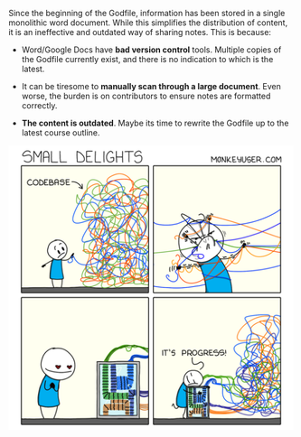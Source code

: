 <!--
    This is an application file which does not conform to the same requirements of content files. It may not require the same frontmatter entries.
-->


Since the beginning of the Godfile, information has been stored in a single monolithic word document. While this simplifies the distribution of content, it is an ineffective and outdated way of sharing notes. This is because:

- Word/Google Docs have **bad version control** tools. Multiple copies of the Godfile currently exist, and there is no indication to which is the latest.

- It can be tiresome to **manually scan through a large document**. Even worse, the burden is on contributors to ensure notes are formatted correctly.

- **The content is outdated**. Maybe its time to rewrite the Godfile up to the latest course outline.

![](/uploads/xe4qa02fwi791.png)